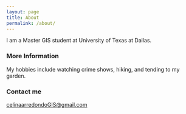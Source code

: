 ```yaml
---
layout: page
title: About
permalink: /about/
---
```


I am a Master GIS student at University of Texas at Dallas.

### More Information

My hobbies include watching crime shows, hiking, and tending to my garden.

### Contact me

[celinaarredondoGIS@gmail.com](mailto:celinaarredondoGIS@gmail.com)
